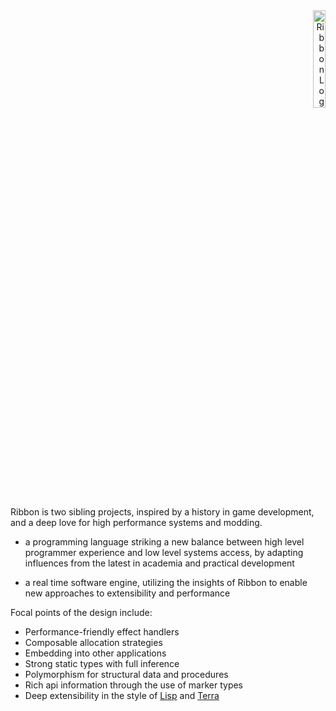 <div align="right">
    <img style="width: 20%" alt="Ribbon Logo" src="https://raw.githubusercontent.com/tiny-bow/.github/main/images/emblem.svg"/>
</div>

Ribbon is two sibling projects, inspired by a history in game development, and a deep love for high performance systems and modding.

* a programming language striking a new balance between high level programmer experience and low level
systems access, by adapting influences from the latest in academia and practical development

* a real time software engine, utilizing the insights of Ribbon to enable new approaches to extensibility and performance


Focal points of the design include:
+ Performance-friendly effect handlers
+ Composable allocation strategies
+ Embedding into other applications
+ Strong static types with full inference
+ Polymorphism for structural data and procedures
+ Rich api information through the use of marker types
+ Deep extensibility in the style of
[Lisp](https://en.wikipedia.org/wiki/Lisp_(programming_language)) and
[Terra](https://terralang.org/)
